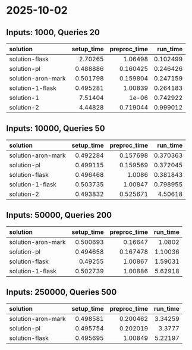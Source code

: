 # 2025-10-02

## Inputs: 1000, Queries 20

| solution           |   setup_time |   preproc_time |   run_time |
|:-------------------|-------------:|---------------:|-----------:|
| solution-flask     |     2.70265  |       1.06498  |   0.102499 |
| solution-pl        |     0.488886 |       0.160425 |   0.246426 |
| solution-aron-mark |     0.501798 |       0.159804 |   0.247159 |
| solution-1-flask   |     0.495281 |       1.00839  |   0.264183 |
| solution-1         |     7.51404  |       1e-06    |   0.742922 |
| solution-2         |     4.44828  |       0.719044 |   0.999012 |

## Inputs: 10000, Queries 50

| solution           |   setup_time |   preproc_time |   run_time |
|:-------------------|-------------:|---------------:|-----------:|
| solution-aron-mark |     0.492284 |       0.157698 |   0.370363 |
| solution-pl        |     0.499115 |       0.159569 |   0.372045 |
| solution-flask     |     0.496468 |       1.0086   |   0.381843 |
| solution-1-flask   |     0.503735 |       1.00847  |   0.798955 |
| solution-2         |     0.493832 |       0.525671 |   4.50618  |

## Inputs: 50000, Queries 200

| solution           |   setup_time |   preproc_time |   run_time |
|:-------------------|-------------:|---------------:|-----------:|
| solution-aron-mark |     0.500693 |       0.16647  |    1.0802  |
| solution-pl        |     0.494658 |       0.167478 |    1.10036 |
| solution-flask     |     0.49255  |       1.00867  |    1.59031 |
| solution-1-flask   |     0.502739 |       1.00886  |    5.62918 |

## Inputs: 250000, Queries 500

| solution           |   setup_time |   preproc_time |   run_time |
|:-------------------|-------------:|---------------:|-----------:|
| solution-aron-mark |     0.498581 |       0.200462 |    3.34259 |
| solution-pl        |     0.495754 |       0.202019 |    3.3777  |
| solution-flask     |     0.495695 |       1.00849  |    5.22197 |